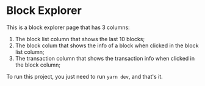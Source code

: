 # Block Explorer

This is a block explorer page that has 3 columns:

1. The block list column that shows the last 10 blocks;
2. The block colum that shows the info of a block when clicked in the block list column;
3. The transaction column that shows the transaction info when clicked in the block column;

To run this project, you just need to run `yarn dev`, and that's it.
